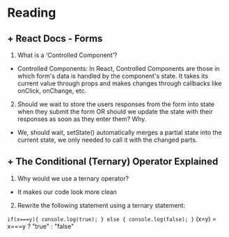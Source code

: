 # Reading
## + React Docs - Forms

1. What is a ‘Controlled Component’?
- Controlled Components: In React, Controlled Components are those in which form's data is handled by the component's state. It takes its current value through props and makes changes through callbacks like onClick, onChange, etc.

2. Should we wait to store the users responses from the form into state when they submit the form OR should we update the state with their responses as soon as they enter them? Why.
-  We, should wait, setState() automatically merges a partial state into the current state, we only needed to call it with the changed parts.


## + The Conditional (Ternary) Operator Explained

1. Why would we use a ternary operator?
- It makes our code look more clean

2. Rewrite the following statement using a ternary statement:

`if(x===y){
  console.log(true);
} else {
  console.log(false);
}`
(x=y) = x===y ? "true" : "false"
